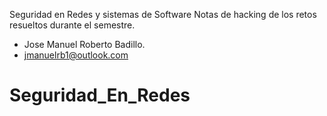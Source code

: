 Seguridad en Redes y sistemas de Software
Notas de hacking de los retos resueltos durante el semestre.

* Jose Manuel Roberto Badillo.
* jmanuelrb1@outlook.com
# Seguridad_En_Redes
